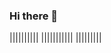 ### Hi there 👋

<!--
**barry503/barry503** is a ✨ _special_ ✨ repository because its `README.md` (this file) appears on your GitHub profile.

     \\\\\\\
                            \\\\\\\\\\\\
                          \\\\\\\\\\\\\\\
          ---,-|           |o|   // )\\\\|
         - ,','|          /    || ,'/////|
      ---,','  |         (,    ||   /////              |||||||||         |||||||||    ||||||||||  ||||||||||   ||    ||
      |  ||    |          \\  ||||//''''|             ||        ||       ||     ||    ||       || ||       ||  ||    ||
      |  ||    |           |||||||     _|             ||        ||       ||     ||    ||       || ||       ||   ||  ||
      |  ||    |______      `````\____/ \             |||||||||          |||||||||    ||  |||||   ||  |||||       || 
      |  ||    |     ,|         _/_____/ \            ||        ||       ||     ||    ||   ||     ||   ||         ||
      |  ||  ,'    ,' |        /          |           ||        ||       ||     ||    ||    ||    ||    ||        ||
      |  ||,'    ,'   |       |         \  |          ||||||||||       ||||     ||||  ||     ||   ||     ||       || 
______|__|/    ,'     |      /           | |          
_____________,'      ,',_____|<Code>|    | |
             |     ,','      |      |    | |                       ||||||||||    ||||||||||||     ||||||||||
             |   ,','    ____|_____/    /  |                       ||            ||        ||             ||
             | ,','  __/ |             /   |                       |||||||||    ||          ||    |||||||||
_____________|','   ///_/-------------/   |                                 ||  ||          ||            ||
              |===========,'                                                ||   ||        ||             ||
-->                                                                ||||||||||    |||||||||||       |||||||||
